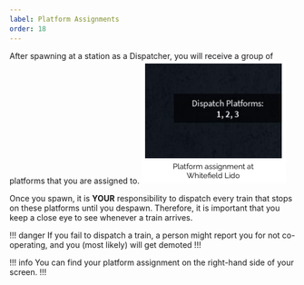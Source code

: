 ```yaml
---
label: Platform Assignments
order: 18
---
```

After spawning at a station as a Dispatcher, you will receive
a group of platforms that you are assigned to.
![](/static/d-3.png)

Once you spawn, it is **YOUR** responsibility to dispatch every
train that stops on these platforms until you despawn.
Therefore, it is important that you keep a close eye to see
whenever a train arrives.

!!! danger
If you fail to dispatch a train, a person might report you for not co-operating, and you (most likely) will get demoted
!!!

!!! info
You can find your platform assignment on the right-hand
side of your screen.
!!!